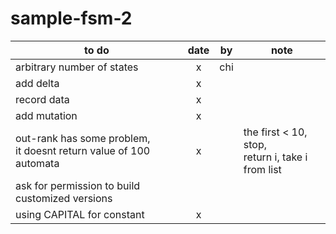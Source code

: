 # sample-fsm-2


|to do|date|by|note|
|----|:---:|--|----|
|arbitrary number of states | x| chi||
|add delta |x|||
|record data |x|||
|add mutation |x|||
| out-rank has some problem, <br> it doesnt return value of 100 automata| x|| the first < 10, stop, <br> return i, take i from list|
|ask for permission to build customized versions||||
| using CAPITAL for constant| x|||
